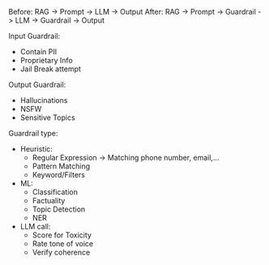 Before: RAG -> Prompt -> LLM -> Output
After: RAG -> Prompt -> Guardrail -> LLM -> Guardrail -> Output

Input Guardrail:
- Contain PII
- Proprietary Info
- Jail Break attempt

Output Guardrail:
- Hallucinations
- NSFW
- Sensitive Topics

Guardrail type:
- Heuristic:
  - Regular Expression -> Matching phone number, email,...
  - Pattern Matching
  - Keyword/Filters
- ML:
  - Classification
  - Factuality
  - Topic Detection
  - NER
- LLM call:
  - Score for Toxicity
  - Rate tone of voice
  - Verify coherence

